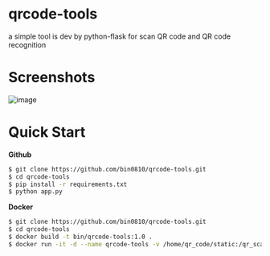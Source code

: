 # qrcode-tools
a simple tool is dev by python-flask for scan QR code and QR code recognition

# Screenshots
![image](https://github.com/bin0810/qrcode-tools/assets/122599011/877df407-7ae9-4cdc-b950-cd23189b2756)

# Quick Start

**Github**
```sh
$ git clone https://github.com/bin0810/qrcode-tools.git
$ cd qrcode-tools
$ pip install -r requirements.txt
$ python app.py
```

**Docker**
```sh
$ git clone https://github.com/bin0810/qrcode-tools.git
$ cd qrcode-tools
$ docker build -t bin/qrcode-tools:1.0 .
$ docker run -it -d --name qrcode-tools -v /home/qr_code/static:/qr_scan/static -p 5000:5000 --restart=always  bin/qrcode-tools:1.0
```


